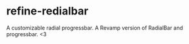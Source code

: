 # refine-redialbar
 A customizable radial progressbar. A Revamp version of RadialBar and progressbar. <3

